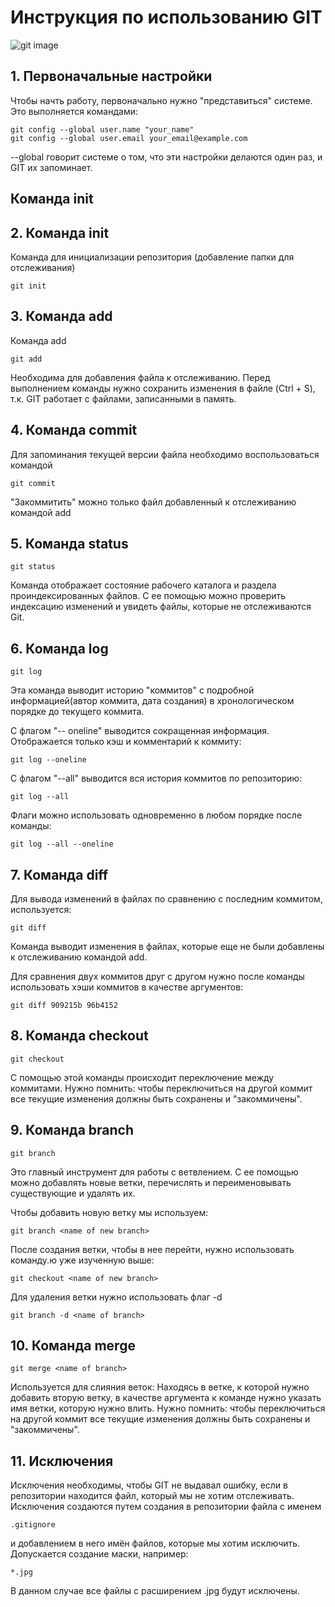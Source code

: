 # Инструкция по использованию GIT 

![git image](/ignorefolder/git_image.jpg)

## 1. Первоначальные настройки

Чтобы начть работу, первоначально нужно "представиться" системе. Это выполняется командами:

    git config --global user.name "your_name"
    git config --global user.email your_email@example.com

--global говорит системе о том, что эти настройки делаются один раз, и GIT их запоминает.

## Команда init
## 2. Команда init

Команда для инициализации репозитория (добавление папки для отслеживания)

    git init

## 3. Команда add

Команда add

    git add

Необходима для добавления файла к отслеживанию. Перед выполнением команды нужно сохранить изменения в файле (Ctrl + S), т.к. GIT работает с файлами, записанными в память.

## 4. Команда commit

Для запоминания текущей версии файла необходимо воспользоваться командой

    git commit

"Закоммитить" можно только файл добавленный к отслеживанию командой add

## 5. Команда status

    git status

Команда отображает состояние рабочего каталога и раздела проиндексированных файлов. С ее помощью можно проверить индексацию изменений и увидеть файлы, которые не отслеживаются Git.

## 6. Команда log

    git log

Эта команда выводит историю "коммитов" с подробной информацией(автор коммита, дата создания) в хронологическом порядке до текущего коммита.

С флагом "-- oneline" выводится сокращенная информация. Отображается только кэш и комментарий к коммиту:

    git log --oneline

С флагом "--all" выводится вся история коммитов по репозиторию:

    git log --all

Флаги можно использовать одновременно в любом порядке после команды:

    git log --all --oneline

## 7. Команда diff

Для вывода изменений в файлах по сравнению с последним коммитом, используется:

    git diff

Команда выводит изменения в файлах, которые еще не были добавлены к отслеживанию командой add. 

Для сравнения двух коммитов друг с другом нужно после команды использовать хэши коммитов в качестве аргументов:

    git diff 909215b 96b4152

## 8. Команда checkout

    git checkout

С помощью этой команды происходит переключение между коммитами.
Нужно помнить: чтобы переключиться на другой коммит все текущие изменения должны быть сохранены и "закоммичены". 

## 9. Команда branch

    git branch

 Это главный инструмент для работы с ветвлением. С ее помощью можно добавлять новые ветки, перечислять и переименовывать существующие и удалять их.

Чтобы добавить новую ветку мы используем:

    git branch <name of new branch>

После создания ветки, чтобы в нее перейти, нужно использовать команду.ю уже изученную выше:

    git checkout <name of new branch>

Для удаления ветки нужно использовать флаг -d

    git branch -d <name of branch>

## 10. Команда merge

    git merge <name of branch>

Используется для слияния веток: Находясь в ветке, к которой нужно добавить вторую ветку, в качестве аргумента к команде нужно указать имя ветки, которую нужно влить.
Нужно помнить: чтобы переключиться на другой коммит все текущие изменения должны быть сохранены и "закоммичены".

## 11. Исключения

Исключения необходимы, чтобы GIT не выдавал ошибку, если в репозитории находится файл, который мы не хотим отслеживать.
Исключения создаются путем создания в репозитории файла с именем

    .gitignore

и добавлением в него имён файлов, которые мы хотим исключить.
Допускается создание маски, например:

    *.jpg

В данном случае все файлы с расширением .jpg будут исключены.
